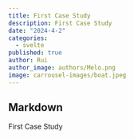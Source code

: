 ```yaml
---
title: First Case Study
description: First Case Study
date: "2024-4-2"
categories:
  - svelte
published: true
author: Rui
author_image: authors/Melo.png
image: carrousel-images/boat.jpeg
---
```


## Markdown

First Case Study

